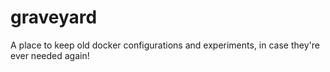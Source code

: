 # graveyard

A place to keep old docker configurations and experiments, in case they're ever needed again!